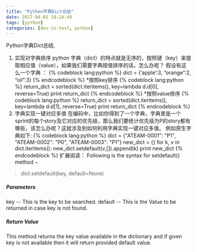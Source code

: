 ```yaml
---
title: "Python字典Dict总结"
date: 2017-04-01 18:24:49
tags: [python]
categories: [dev-in-test, python]
---
```


Python字典Dict总结,

<!--more-->

1. 实现对字典排序
python 字典（dict）的特点就是无序的，按照键（key）来提取相应值（value），如果我们需要字典按值排序的话，怎么办呢？
假设有这么一个字典 ：
{% codeblock lang:python %}
dict = {‘apple’:3, “orange”:2, “oil”:3}
{% endcodeblock %}
*按照key排序
{% codeblock lang:python %}
return_dict = sorted(dict.iteritems(), key=lambda d:d[0], reverse=True)
print return_dict
{% endcodeblock %}
*按照value排序
{% codeblock lang:python %}
return_dict = sorted(dict.iteritems(), key=lambda d:d[1], reverse=True)
print return_dict
{% endcodeblock %}
2. 字典实现一键对应多值
在编码中，比如你得到了一个字典，字典里是一个sprint的每个story及它对应的优先级，那么我们要统计优先级为P的story都有哪些，该怎么办呢？这就涉及到如何利用字典实现一键对应多值。
例如原生字典如下:
{% codeblock lang:python %}
dict  = {"ATEAM-0001": "P1", "ATEAM-0002": "P0", "ATEAM-0003": "P1"}
new_dict = {}
for k, v in dict.iteritems():
    new_dict.setdefault(v,[]).append(k)
print new_dict
{% endcodeblock %}
扩展阅读：
Following is the syntax for setdefault() method −

>dict.setdefault(key, default=None)
##### Parameters
key -- This is the key to be searched.
default -- This is the Value to be returned in case key is not found.
##### Return Value
This method returns the key value available in the dictionary and if given key is not available then it will return provided default value.